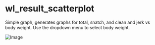 # wl_result_scatterplot

Simple graph, generates graphs for total, snatch, and clean and jerk vs body weight.
Use the dropdown menu to select body weight.

![Image](https://i.imgur.com/X4AFyfD.png)
